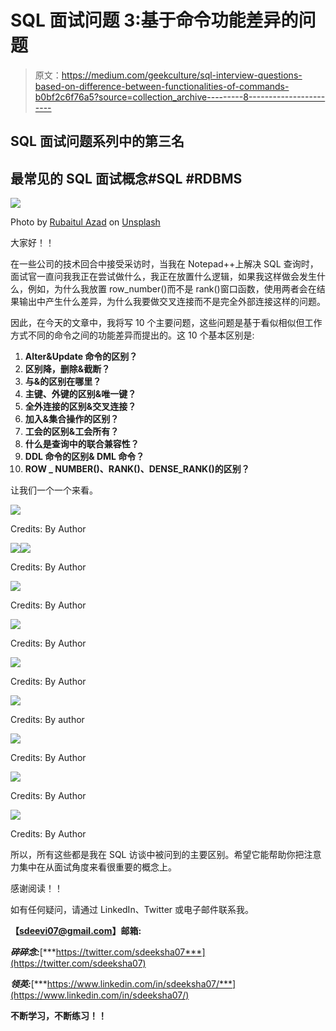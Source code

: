 # SQL 面试问题 3:基于命令功能差异的问题

> 原文：<https://medium.com/geekculture/sql-interview-questions-based-on-difference-between-functionalities-of-commands-b0bf2c6f76a5?source=collection_archive---------8----------------------->

## SQL 面试问题系列中的第三名

## 最常见的 SQL 面试概念#SQL #RDBMS

![](img/a4ebfb6d5fdea8b992246c801cce3832.png)

Photo by [Rubaitul Azad](https://unsplash.com/@rubaitulazad?utm_source=unsplash&utm_medium=referral&utm_content=creditCopyText) on [Unsplash](https://unsplash.com/s/photos/sql?utm_source=unsplash&utm_medium=referral&utm_content=creditCopyText)

大家好！！

在一些公司的技术回合中接受采访时，当我在 Notepad++上解决 SQL 查询时，面试官一直问我我正在尝试做什么，我正在放置什么逻辑，如果我这样做会发生什么，例如，为什么我放置 row_number()而不是 rank()窗口函数，使用两者会在结果输出中产生什么差异，为什么我要做交叉连接而不是完全外部连接这样的问题。

因此，在今天的文章中，我将写 10 个主要问题，这些问题是基于看似相似但工作方式不同的命令之间的功能差异而提出的。这 10 个基本区别是:

1.  **Alter&Update 命令的区别？**
2.  **区别降，删除&截断？**
3.  **与&的区别在哪里？**
4.  **主键、外键的区别&唯一键？**
5.  **全外连接的区别&交叉连接？**
6.  **加入&集合操作的区别？**
7.  **工会的区别&工会所有？**
8.  **什么是查询中的联合兼容性？**
9.  **DDL 命令的区别& DML 命令？**
10.  **ROW _ NUMBER()、RANK()、DENSE_RANK()的区别？**

让我们一个一个来看。

![](img/ddbe99da648ba127a996a9daef4fde53.png)

Credits: By Author

![](img/b71965f8c106b84afddfb7a95b86dbf8.png)![](img/e7dc0657fdb08841106bcb15a8886f89.png)

Credits: By Author

![](img/035bef203edf218910ec585ce9e38e2c.png)

Credits: By Author

![](img/df34e1a4ba560658b1103953083d5a29.png)

Credits: By Author

![](img/02fa37c221dced6149f23ef558df9e37.png)

Credits: By Author

![](img/87548594ba4a9561ce68e6408db8be36.png)

Credits: By author

![](img/a90cc6a39b96280d2c7cfe19c51f5bf7.png)

Credits: By Author

![](img/ad98d37fc08a3ac484040618c505650d.png)

Credits: By Author

![](img/e039e1848fc8bcbbafd6653fba076bd2.png)

Credits: By Author

所以，所有这些都是我在 SQL 访谈中被问到的主要区别。希望它能帮助你把注意力集中在从面试角度来看很重要的概念上。

感谢阅读！！

如有任何疑问，请通过 LinkedIn、Twitter 或电子邮件联系我。

**【sdeevi07@gmail.com】邮箱:**

***碎碎念:***[***https://twitter.com/sdeeksha07***](https://twitter.com/sdeeksha07)

***领英:***[***https://www.linkedin.com/in/sdeeksha07/***](https://www.linkedin.com/in/sdeeksha07/)

**不断学习，不断练习！！**